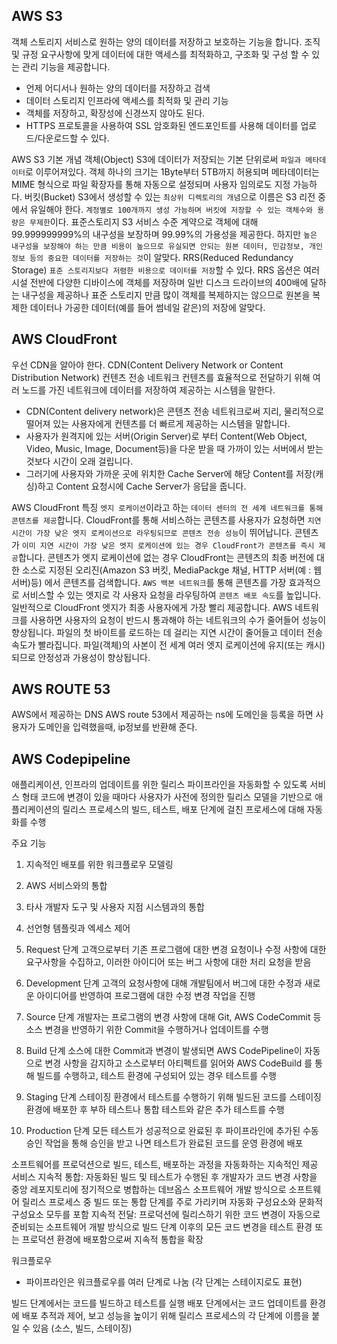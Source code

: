 ## AWS S3
객체 스토리지 서비스로 원하는 양의 데이터를 저장하고 보호하는 기능을 합니다.
조직 및 규정 요구사항에 맞게 데이터에 대한 액세스를 최적화하고, 구조화 및 구성 할 수 있는 관리 기능을 제공합니다.

- 언제 어디서나 원하는 양의 데이터를 저장하고 검색
- 데이터 스토리지 인프라에 액세스를 최적화 및 관리 기능
- 객체를 저장하고, 확장성에 신경쓰지 않아도 된다.
- HTTPS 프로토콜을 사용하여 SSL 암호화된 엔드포인트를 사용해 데이터를 업로드/다운로드할 수 있다.

AWS S3 기본 개념
객체(Object)
S3에 데이터가 저장되는 기본 단위로써 `파일과 메타데이터`로 이루어져있다. 
객체 하나의 크기는 1Byte부터 5TB까지 허용되며 메타데이터는 MIME 형식으로 파일 확장자를 통해 자동으로 설정되며 사용자 임의로도 지정 가능하다.
버킷(Bucket)
S3에서 생성할 수 있는 `최상위 디렉토리의 개념`으로 이름은 S3 리전 중에서 유일해야 한다. 
`계정별로 100개까지 생성 가능하며 버킷에 저장할 수 있는 객체수와 용량은 무제한`이다.
표준스토리지
S3 서비스 수준 계약으로 객체에 대해 99.999999999%의 내구성을 보장하며 99.99%의 가용성을 제공한다. 
하지만 `높은 내구성을 보장해야 하는 만큼 비용이 높으므로 유실되면 안되는 원본 데이터, 민감정보, 개인정보 등의 중요한 데이터를 저장하는 것`이 알맞다.
RRS(Reduced Redundancy Storage)
`표준 스토리지보다 저렴한 비용으로 데이터를 저장`할 수 있다. 
RRS 옵션은 여러 시설 전반에 다양한 디바이스에 객체를 저장하며 일반 디스크 드라이브의 400배에 달하는 내구성을 제공하나 표준 스토리지 만큼 많이 객체를 복제하지는 않으므로 원본을 복제한 데이터나 가공한 데이터(예를 들어 썸네일 같은)의 저장에 알맞다.

## AWS CloudFront
우선 CDN을 알아야 한다.
CDN(Content Delivery Network or Content Distribution Network) 컨텐츠 전송 네트워크
컨텐츠를 효율적으로 전달하기 위해 여러 노드를 가진 네트워크에 데이터를 저장하여 제공하는 시스템을 말한다.

- CDN(Content delivery network)은 콘텐츠 전송 네트워크로써 지리, 물리적으로 떨어져 있는 사용자에게 컨텐츠를 더 빠르게 제공하는 시스템을 말합니다.
- 사용자가 원격지에 있는 서버(Origin Server)로 부터 Content(Web Object, Video, Music, Image, Document등)을 다운 받을 때 가까이 있는 서버에서 받는 것보다 시간이 오래 걸립니다.
- 그러기에 사용자와 가까운 곳에 위치한 Cache Server에 해당 Content를 저장(캐싱)하고 Content 요청시에 Cache Server가 응답을 줍니다.

AWS CloudFront 특징
`엣지 로케이션`이라고 하는 `데이터 센터의 전 세계 네트워크를 통해 콘텐츠를 제공`합니다.
CloudFront를 통해 서비스하는 콘텐츠를 사용자가 요청하면 `지연 시간이 가장 낮은 엣지 로케이션으로 라우팅되므로 콘텐츠 전송 성능`이 뛰어납니다.
콘텐츠가 `이미 지연 시간이 가장 낮은 엣지 로케이션에 있는 경우 CloudFront가 콘텐츠를 즉시 제공`합니다.
콘텐츠가 엣지 로케이션에 없는 경우 CloudFront는 콘텐츠의 최종 버전에 대한 소스로 지정된 오리진(Amazon S3 버킷, MediaPackge 채널, HTTP 서버(예 : 웹 서버)등) 에서 콘텐츠를 검색합니다.
`AWS 백본 네트워크`를 통해 콘텐츠를 가장 효과적으로 서비스할 수 있는 엣지로 각 사용자 요청을 라우팅하여 `콘텐츠 배포 속도`를 높입니다. 일반적으로 CloudFront 엣지가 최종 사용자에게 가장 빨리 제공합니다.
AWS 네트워크를 사용하면 사용자의 요청이 반드시 통과해야 하는 네트워크의 수가 줄어들어 성능이 향상됩니다. 파일의 첫 바이트를 로드하는 데 걸리는 지연 시간이 줄어들고 데이터 전송 속도가 빨라집니다.
파일(객체)의 사본이 전 세계 여러 엣지 로케이션에 유지(또는 캐시)되므로 안정성과 가용성이 향상됩니다.

## AWS ROUTE 53
AWS에서 제공하는 DNS
AWS route 53에서 제공하는 ns에 도메인을 등록을 하면 사용자가 도메인을 입력했을때, ip정보를 반환해 준다.

## AWS Codepipeline
애플리케이션, 인프라의 업데이트를 위한 릴리스 파이프라인을 자동화할 수 있도록 서비스 형태
코드에 변경이 있을 때마다 사용자가 사전에 정의한 릴리스 모델을 기반으로 애플리케이션의 릴리스 프로세스의 빌드, 테스트, 배포 단계에 걸친 프로세스에 대해 자동화를 수행

주요 기능
1. 지속적인 배포를 위한 워크플로우 모델링
2. AWS 서비스와의 통합
3. 타사 개발자 도구 및 사용자 지점 시스템과의 통합
4. 선언형 템플릿과 엑세스 제어

1. Request 단계
고객으로부터 기존 프로그램에 대한 변경 요청이나 수정 사항에 대한 요구사항을 수집하고, 이러한 아이디어 또는 버그 사항에 대한 처리 요청을 받음
 
2. Development 단계
고객의 요청사항에 대해 개발팀에서 버그에 대한 수정과 새로운 아이디어를 반영하여 프로그램에 대한 수정 변경 작업을 진행
 
3. Source 단계
개발자는 프로그램의 변경 사항에 대해 Git, AWS CodeCommit 등 소스 변경을 반영하기 위한 Commit을 수행하거나 업데이트를 수행
 
4. Build 단계
소스에 대한 Commit과 변경이 발생되면 AWS CodePipeline이 자동으로 변경 사항을 감지하고 소스로부터 아티펙트를 읽어와 AWS CodeBuild 를 통해 빌드를 수행하고, 테스트 환경에 구성되어 있는 경우 테스트를 수행
 
5. Staging 단계
스테이징 환경에서 테스트를 수행하기 위해 빌드된 코드를 스테이징 환경에 배포한 후 부하 테스트나 통합 테스트와 같은 추가 테스트를 수행
 
6. Production 단계
모든 테스트가 성공적으로 완료된 후 파이프라인에 추가된 수동 승인 작업을 통해 승인을 받고 나면 테스트가 완료된 코드를 운영 환경에 배포


소프트웨어를 프로덕션으로 빌드, 테스트, 배포하는 과정을 자동화하는 지속적인 제공 서비스
지속적 통합: 자동화된 빌드 및 테스트가 수행된 후 개발자가 코드 변경 사항을 중앙 레포지토리에 정기적으로 병합하는 데브옵스 소프트웨어 개발 방식으로 소프트웨어 릴리스 프로세스 중 빌드 또는 통합 단계를 주로 가리키며 자동화 구성요소와 문화적 구성요소 모두를 포함
지속적 전달: 프로덕션에 릴리스하기 위한 코드 변경이 자동으로 준비되는 소프트웨어 개발 방식으로 빌드 단계 이후의 모든 코드 변경을 테스트 환경 또는 프로덕션 환경에 배포함으로써 지속적 통합을 확장

워크플로우

- 파이프라인은 워크플로우를 여러 단계로 나눔 (각 단계는 스테이지로도 표현)

빌드 단계에서는 코드를 빌드하고 테스트를 실행
배포 단계에서는 코드 업데이트를 환경에 배포
추적과 제어, 보고 성능을 높이기 위해 릴리스 프로세스의 각 단계에 이름을 붙일 수 있음 (소스, 빌드, 스테이징)